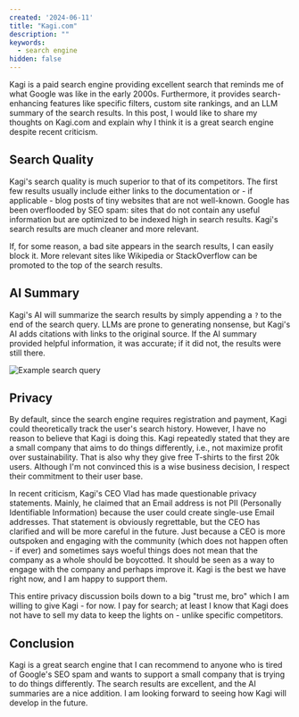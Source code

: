 ```yaml
---
created: '2024-06-11'
title: "Kagi.com"
description: ""
keywords:
  - search engine
hidden: false
---
```

<script>
import fastgpt from "./images/fastgpt.png?default"
import Image from "$components/Image.svelte"
</script>

Kagi is a paid search engine providing excellent search that reminds me of what Google was like in the early 2000s. Furthermore, it provides search-enhancing features like specific filters, custom site rankings, and an LLM summary of the search results.
In this post, I would like to share my thoughts on Kagi.com and explain why I think it is a great search engine despite recent criticism.

## Search Quality
Kagi's search quality is much superior to that of its competitors. The first few results usually include either links to the documentation or - if applicable - blog posts of tiny websites that are not well-known.
Google has been overflooded by SEO spam: sites that do not contain any useful information but are optimized to be indexed high in search results. Kagi's search results are much cleaner and more relevant.

If, for some reason, a bad site appears in the search results, I can easily block it. More relevant sites like Wikipedia or StackOverflow can be promoted to the top of the search results.

## AI Summary
Kagi's AI will summarize the search results by simply appending a `?` to the end of the search query. LLMs are prone to generating nonsense, but Kagi's AI adds citations with links to the original source. If the AI summary provided helpful information, it was accurate; if it did not, the results were still there. 

<Image meta={fastgpt} alt="Example search query"/>

## Privacy

By default, since the search engine requires registration and payment, Kagi could theoretically track the user's search history. However, I have no reason to believe that Kagi is doing this. Kagi repeatedly stated that they are a small company that aims to do things differently, i.e., not maximize profit over sustainability. That is also why they give free T-shirts to the first 20k users. Although I'm not convinced this is a wise business decision, I respect their commitment to their user base. 

In recent criticism, Kagi's CEO Vlad has made questionable privacy statements. Mainly, he claimed that an Email address is not PII (Personally Identifiable Information) because the user could create single-use Email addresses. That statement is obviously regrettable, but the CEO has clarified and will be more careful in the future. Just because a CEO is more outspoken and engaging with the community (which does not happen often - if ever) and sometimes says woeful things does not mean that the company as a whole should be boycotted. It should be seen as a way to engage with the company and perhaps improve it. Kagi is the best we have right now, and I am happy to support them. 

This entire privacy discussion boils down to a big "trust me, bro" which I am willing to give Kagi - for now. 
I pay for search; at least I know that Kagi does not have to sell my data to keep the lights on - unlike specific competitors.

## Conclusion 

Kagi is a great search engine that I can recommend to anyone who is tired of Google's SEO spam and wants to support a small company that is trying to do things differently. The search results are excellent, and the AI summaries are a nice addition. I am looking forward to seeing how Kagi will develop in the future. 